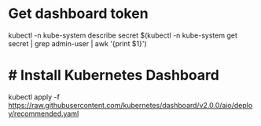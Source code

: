 




# Get dashboard token
kubectl -n kube-system describe secret $(kubectl -n kube-system get secret | grep admin-user | awk '{print $1}')




# # Install Kubernetes Dashboard
kubectl apply -f https://raw.githubusercontent.com/kubernetes/dashboard/v2.0.0/aio/deploy/recommended.yaml
